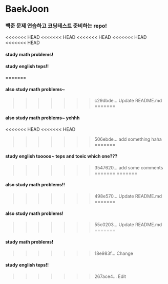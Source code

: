 # BaekJoon

### 백준 문제 연습하고 코딩테스트 준비하는 repo!

<<<<<<< HEAD
<<<<<<< HEAD
<<<<<<< HEAD
<<<<<<< HEAD
<<<<<<< HEAD
#### study math problems!
#### study english teps!!
=======
#### also study math problems~
>>>>>>> c29dbde... Update README.md
=======
#### also study math problems~ yehhh
<<<<<<< HEAD
<<<<<<< HEAD
>>>>>>> 506ebde... add something haha
=======
#### study english tooooo~ teps and toeic which one???
>>>>>>> 3547620... add some comments
=======
=======
#### also study math problems!!
>>>>>>> 498e570... Update README.md
=======
#### also study math problems!
>>>>>>> 55c0203... Update README.md
=======
#### study math problems!
>>>>>>> 18e983f... Change
#### study english teps!!
>>>>>>> 267ace4... Edit
